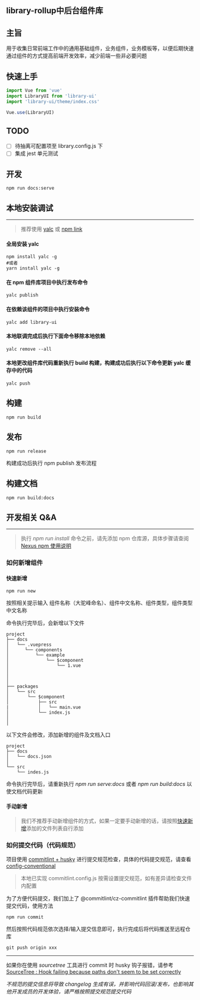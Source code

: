 ## library-rollup中后台组件库

## 主旨

用于收集日常前端工作中的通用基础组件，业务组件，业务模板等，以便后期快速通过组件的方式提高前端开发效率，减少前端一些非必要问题

## 快速上手

```js
import Vue from 'vue'
import LibraryUI from 'library-ui'
import 'library-ui/theme/index.css'

Vue.use(LibraryUI)
```

## TODO

- [ ] 待抽离可配置项至 library.config.js 下
- [ ] 集成 jest 单元测试

## 开发

```shell
npm run docs:serve
```

## 本地安装调试

---

> 推荐使用 [yalc](https://npmmirror.com/package/yalc) 或 [npm link](https://juejin.cn/post/6987716839639875591)

#### 全局安装 yalc

```shell
npm install yalc -g
#或者
yarn install yalc -g
```

#### 在 npm 组件库项目中执行发布命令

```shell
yalc publish
```

#### 在依赖该组件的项目中执行安装命令

```shell
yalc add library-ui
```

#### 本地联调完成后执行下面命令移除本地依赖

```shell
yalc remove --all
```

#### 本地更改组件库代码重新执行 build 构建，构建成功后执行以下命令更新 yalc 缓存中的代码

```shell
yalc push
```

## 构建

```shell
npm run build
```

## 发布

```shell
npm run release
```

构建成功后执行 npm publish 发布流程

## 构建文档

```shell
npm run build:docs
```

## 开发相关 Q&A

---

> 执行 _npm run install_ 命令之前，请先添加 npm 仓库源，具体步骤请查阅 [Nexus npm 使用说明](https://blog.csdn.net/weixin_44781409/article/details/109163996)

### 如何新增组件

#### 快速新增

```shell
npm run new
```

按照相关提示输入 组件名称（大驼峰命名）、组件中文名称、组件类型，组件类型中文名称

命令执行完毕后，会新增以下文件

```
project
├── docs
│   └── .vuepress
│      └── components
│          └── example
│              └── $component
│                  └── 1.vue
│
│
│
├── packages
│   └── src
│       └── $component
│           ├── src
|           │   └── main.vue
│           └── index.js
│
│
```

以下文件会修改，添加新增的组件及文档入口

```
project
├── docs
│   └── docs.json
│
└── src
    └── indes.js
```

命令执行完毕后，请重新执行 _npm run serve:docs_ 或者 _npm run build:docs_ 以使文档代码更新

#### 手动新增

> 我们不推荐手动新增组件的方式，如果一定要手动新增的话，请按照[快速新增](#快速新增)添加的文件列表自行添加

### 如何提交代码（代码规范）

项目使用 [commitlint + husky](https://github.com/conventional-changelog/commitlint) 进行提交规范检查，具体的代码提交规范，请查看 [config-conventional](https://github.com/conventional-changelog/commitlint/tree/master/@commitlint/config-conventional)

> 本地已实现 commitlint.config.js 按需设置提交规范，如有差异请检查文件内配置

为了方便代码提交，我们加上了 @commitlint/cz-commitlint 插件帮助我们快速提交代码，使用方法

```shell
npm run commit
```

然后按照代码规范依次选择/输入提交信息即可，执行完成后将代码推送至远程仓库

```shell
git push origin xxx
```

---

如果你在使用 _sourcetree_ 工具进行 commit 时 husky 钩子报错，请参考 [SourceTree : Hook failing because paths don't seem to be set correctly](https://community.atlassian.com/t5/Bitbucket-questions/SourceTree-Hook-failing-because-paths-don-t-seem-to-be-set/qaq-p/274792)

_不规范的提交信息将导致 changelog 生成有误，并影响代码回滚/发布，也影响其他开发成员的开发体验，请严格按照提交规范提交代码_
